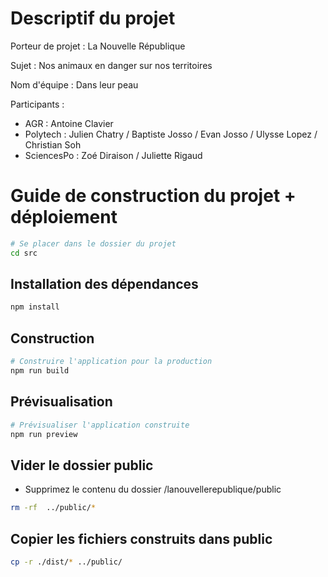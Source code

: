 # Descriptif du projet

Porteur de projet : La Nouvelle République

Sujet : Nos animaux en danger sur nos territoires

Nom d'équipe : Dans leur peau

Participants : 

- AGR : Antoine Clavier
- Polytech : Julien Chatry / Baptiste Josso / Evan Josso / Ulysse Lopez / Christian Soh
- SciencesPo : Zoé Diraison / Juliette Rigaud

# Guide de construction du projet + déploiement

```bash
# Se placer dans le dossier du projet
cd src
```

## Installation des dépendances

```bash
npm install
```

## Construction
```bash
# Construire l'application pour la production
npm run build
```

## Prévisualisation
```bash
# Prévisualiser l'application construite
npm run preview
```

## Vider le dossier public 

- Supprimez le contenu du dossier /lanouvellerepublique/public
```bash
rm -rf  ../public/*
```

## Copier les fichiers construits dans public
```bash
cp -r ./dist/* ../public/
```
